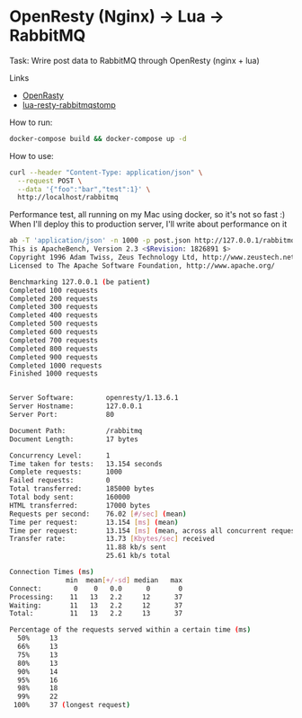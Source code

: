 OpenResty (Nginx) -> Lua -> RabbitMQ 
====================================

Task: Wrire post data to RabbitMQ through OpenResty (nginx + lua)

Links
- [OpenRasty](https://github.com/openresty/openresty)
- [lua-resty-rabbitmqstomp](https://github.com/wingify/lua-resty-rabbitmqstomp)

How to run:
```bash
docker-compose build && docker-compose up -d
```

How to use:
```bash
curl --header "Content-Type: application/json" \
  --request POST \
  --data '{"foo":"bar","test":1}' \
  http://localhost/rabbitmq
```

Performance test, all running on my Mac using docker, so it's not so fast :)
When I'll deploy this to production server, I'll write about performance on it
```bash
ab -T 'application/json' -n 1000 -p post.json http://127.0.0.1/rabbitmq
This is ApacheBench, Version 2.3 <$Revision: 1826891 $>
Copyright 1996 Adam Twiss, Zeus Technology Ltd, http://www.zeustech.net/
Licensed to The Apache Software Foundation, http://www.apache.org/

Benchmarking 127.0.0.1 (be patient)
Completed 100 requests
Completed 200 requests
Completed 300 requests
Completed 400 requests
Completed 500 requests
Completed 600 requests
Completed 700 requests
Completed 800 requests
Completed 900 requests
Completed 1000 requests
Finished 1000 requests


Server Software:        openresty/1.13.6.1
Server Hostname:        127.0.0.1
Server Port:            80

Document Path:          /rabbitmq
Document Length:        17 bytes

Concurrency Level:      1
Time taken for tests:   13.154 seconds
Complete requests:      1000
Failed requests:        0
Total transferred:      185000 bytes
Total body sent:        160000
HTML transferred:       17000 bytes
Requests per second:    76.02 [#/sec] (mean)
Time per request:       13.154 [ms] (mean)
Time per request:       13.154 [ms] (mean, across all concurrent requests)
Transfer rate:          13.73 [Kbytes/sec] received
                        11.88 kb/s sent
                        25.61 kb/s total

Connection Times (ms)
              min  mean[+/-sd] median   max
Connect:        0    0   0.0      0       0
Processing:    11   13   2.2     12      37
Waiting:       11   13   2.2     12      37
Total:         11   13   2.2     13      37

Percentage of the requests served within a certain time (ms)
  50%     13
  66%     13
  75%     13
  80%     13
  90%     14
  95%     16
  98%     18
  99%     22
 100%     37 (longest request)
```

